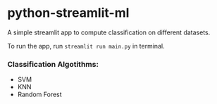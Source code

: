 # python-streamlit-ml
A simple streamlit app to compute classification on different datasets.


To run the app, run `streamlit run main.py` in terminal.


### Classification Algotithms:
- SVM
- KNN
- Random Forest
